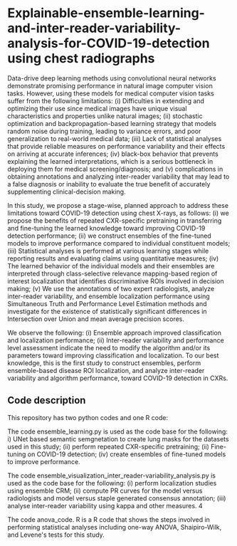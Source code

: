 # Explainable-ensemble-learning-and-inter-reader-variability-analysis-for-COVID-19-detection using chest radiographs

Data-drive deep learning methods using convolutional neural networks demonstrate promising performance in natural image computer vision tasks. However, using these models for medical computer vision tasks suffer from the following limitations: (i) Difficulties in extending and optimizing their use since medical images have unique visual characteristics and properties unlike natural images; (ii) stochastic optimization and backpropagation-based learning strategy that models random noise during training, leading to variance errors, and poor generalization to real-world medical data; (iii) Lack of statistical analyses that provide reliable measures on performance variability and their effects on arriving at accurate inferences; (iv) black-box behavior that prevents explaining the learned interpretations, which is a serious bottleneck in deploying them for medical screening/diagnosis; and (v) complications in obtaining annotations and analyzing inter-reader variability that may lead to a false diagnosis or inability to evaluate the true benefit of accurately supplementing clinical-decision making. 

In this study, we propose a stage-wise, planned approach to address these limitations toward COVID-19 detection using chest X-rays, as follows: (i) we propose the benefits of repeated CXR-specific pretraining in transferring and fine-tuning the learned knowledge toward improving COVID-19 detection performance; (ii) we construct ensembles of the fine-tuned models to improve performance compared to individual constituent models; (iii) Statistical analyses is performed at various learning stages while reporting results and evaluating claims using quantitative measures; (iv) The learned behavior of the individual models and their ensembles are interpreted through class-selective relevance mapping-based region of interest localization that identifies discriminative ROIs involved in decision making; (v) We use the annotations of two expert radiologists, analyze inter-reader variability, and ensemble localization performance using Simultaneous Truth and Performance Level Estimation methods and investigate for the existence of statistically significant differences in Intersection over Union and mean average precision scores. 

We observe the following: (i) Ensemble approach improved classification and localization performance; (ii) Inter-reader variability and performance level assessment indicate the need to modify the algorithm and/or its parameters toward improving classification and localization. To our best knowledge, this is the first study to construct ensembles, perform ensemble-based disease ROI localization, and analyze inter-reader variability and algorithm performance, toward COVID-19 detection in CXRs.  

## Code description

This repository has two python codes and one R code: 

The code ensemble_learning.py is used as the code base for the following: i) UNet based semantic semgnetation to create lung masks for the datasets used in this study; (ii) perform repeated CXR-specific pretraining; (ii) Fine-tuning on COVID-19 detection; (iv) create ensembles of fine-tuned models to improve performance.

The code ensemble_visualization_inter_reader-variability_analysis.py is used as the code base for the following: (i) perform localization studies using ensemble CRM; (ii) compute PR curves for the model versus radiologists and model versus staple generated consensus annotation; (iii) analyse inter-reader variability using kappa and other measures. 4

The code anova_code. R is a R code that shows the steps involved in performing statistical analyses including one-way ANOVA, Shaipiro-Wilk, and Levene's tests for this study. 
